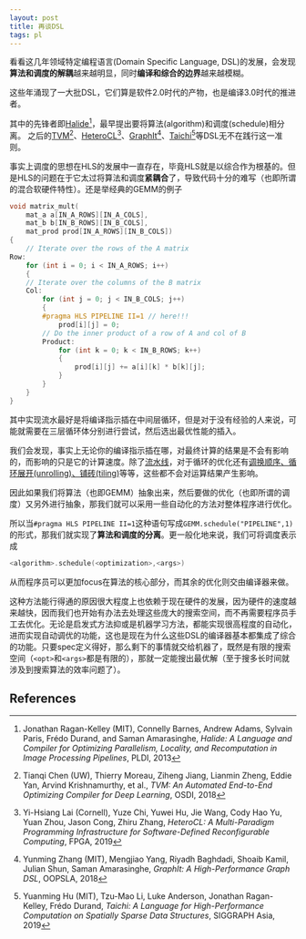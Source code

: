 ```yaml
---
layout: post
title: 再谈DSL
tags: pl
---
```


看看这几年领域特定编程语言(Domain Specific Language, DSL)的发展，会发现**算法和调度的解耦**越来越明显，同时**编译和综合的边界**越来越模糊。

<!--more-->

这些年涌现了一大批DSL，它们算是软件2.0时代的产物，也是编译3.0时代的推进者。

其中的先锋者即[Halide](https://halide-lang.org/)[^1]，最早提出要将算法(algorithm)和调度(schedule)相分离。
之后的[TVM](https://tvm.apache.org/)[^2]、[HeteroCL](http://heterocl.csl.cornell.edu/web/index.html)[^3]、[GraphIt](https://graphit-lang.org/)[^4]、[Taichi](http://taichi.graphics/)[^5]等DSL无不在践行这一准则。

事实上调度的思想在HLS的发展中一直存在，毕竟HLS就是以综合作为根基的。但是HLS的问题在于它太过将算法和调度**紧耦合**了，导致代码十分的难写（也即所谓的混合软硬件特性）。还是举经典的GEMM的例子

```cpp
void matrix_mult(
    mat_a a[IN_A_ROWS][IN_A_COLS],
    mat_b b[IN_B_ROWS][IN_B_COLS],
    mat_prod prod[IN_A_ROWS][IN_B_COLS])
{
    // Iterate over the rows of the A matrix
Row:
    for (int i = 0; i < IN_A_ROWS; i++)
    {
    // Iterate over the columns of the B matrix
    Col:
        for (int j = 0; j < IN_B_COLS; j++)
        {
        #pragma HLS PIPELINE II=1 // here!!!
            prod[i][j] = 0;
        // Do the inner product of a row of A and col of B
        Product:
            for (int k = 0; k < IN_B_ROWS; k++)
            {
                prod[i][j] += a[i][k] * b[k][j];
            }
        }
    }
}
```

其中实现流水最好是将编译指示插在中间层循环，但是对于没有经验的人来说，可能就需要在三层循环体分别进行尝试，然后选出最优性能的插入。

我们会发现，事实上无论你的编译指示插在哪，对最终计算的结果是不会有影响的，而影响的只是它的计算速度。除了<u>流水线</u>，对于循环的优化还有<u>调换顺序、循环展开(unrolling)、铺砖(tiling)</u>等等，这些都不会对运算结果产生影响。

因此如果我们将算法（也即GEMM）抽象出来，然后要做的优化（也即所谓的调度）又另外进行抽象，那我们就可以采用一些自动化的方法对整体程序进行优化。

所以当`#pragma HLS PIPELINE II=1`这种语句写成`GEMM.schedule("PIPELINE",1)`的形式，那我们就实现了**算法和调度的分离**。更一般化地来说，我们可将调度表示成

```cpp
<algorithm>.schedule(<optimization>,<args>)
```

从而程序员可以更加focus在算法的核心部分，而其余的优化则交由编译器来做。

这种方法能行得通的原因很大程度上也依赖于现在硬件的发展，因为硬件的速度越来越快，因而我们也开始有办法去处理这些庞大的搜索空间，而不再需要程序员手工去优化。无论是启发式方法抑或是机器学习方法，都能实现很高程度的自动化，进而实现自动调优的功能，这也是现在为什么这些DSL的编译器基本都集成了综合的功能。只要spec定义得好，那么剩下的事情就交给机器了，既然是有限的搜索空间（`<opt>`和`<args>`都是有限的），那就一定能搜出最优解（至于搜多长时间就涉及到搜索算法的效率问题了）。

## References
[^1]: Jonathan Ragan-Kelley (MIT), Connelly Barnes, Andrew Adams, Sylvain Paris, Frédo Durand, and Saman Amarasinghe, *Halide: A Language and Compiler for Optimizing Parallelism, Locality, and Recomputation in Image Processing Pipelines*, PLDI, 2013
[^2]: Tianqi Chen (UW), Thierry Moreau, Ziheng Jiang, Lianmin Zheng, Eddie Yan, Arvind Krishnamurthy, et al., *TVM: An Automated End-to-End Optimizing Compiler for Deep Learning*, OSDI, 2018
[^3]: Yi-Hsiang Lai (Cornell), Yuze Chi, Yuwei Hu, Jie Wang, Cody Hao Yu, Yuan Zhou, Jason Cong, Zhiru Zhang, *HeteroCL: A Multi-Paradigm Programming Infrastructure for Software-Defined Reconfigurable Computing*, FPGA, 2019
[^4]: Yunming Zhang (MIT), Mengjiao Yang, Riyadh Baghdadi, Shoaib Kamil, Julian Shun, Saman Amarasinghe, *GraphIt: A High-Performance Graph DSL*, OOPSLA, 2018
[^5]: Yuanming Hu (MIT), Tzu-Mao Li, Luke Anderson, Jonathan Ragan-Kelley, Frédo Durand, *Taichi: A Language for High-Performance Computation on Spatially Sparse Data Structures*, SIGGRAPH Asia, 2019